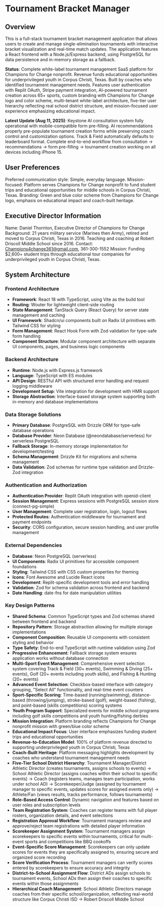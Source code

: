 # Tournament Bracket Manager

## Overview

This is a full-stack tournament bracket management application that allows users to create and manage single-elimination tournaments with interactive bracket visualization and real-time match updates. The application features a React frontend with a Node.js/Express backend, using PostgreSQL for data persistence and in-memory storage as a fallback.

**Status**: Complete white-label tournament management SaaS platform for Champions for Change nonprofit. Revenue funds educational opportunities for underprivileged youth in Corpus Christi, Texas. Built by coaches who identified tournament management needs. Features user authentication with Replit OAuth, Stripe payment integration, AI-powered tournament creation across 65+ sports, custom branding with Champions for Change logo and color scheme, multi-tenant white-label architecture, five-tier user hierarchy reflecting real school district structure, and mission-focused user experience emphasizing educational impact.

**Latest Update (Aug 11, 2025)**: Keystone AI consultation system fully operational with mobile-compatible form pre-filling. AI recommendations properly pre-populate tournament creation forms while preserving coach control and customization options. Track & Field automatically defaults to leaderboard format. Complete end-to-end workflow from consultation → recommendations → form pre-filling → tournament creation working on all devices including iPhone 15.

## User Preferences

Preferred communication style: Simple, everyday language.
Mission-focused: Platform serves Champions for Change nonprofit to fund student trips and educational opportunities for middle schools in Corpus Christi, Texas.
Branding: Green and blue color scheme from Champions for Change logo, emphasis on educational impact and coach-built heritage.

## Executive Director Information

Name: Daniel Thornton, Executive Director of Champions for Change
Background: 21 years military service (Marines then Army), retired and moved to Corpus Christi, Texas in 2016. Teaching and coaching at Robert Driscoll Middle School since 2016.
Contact: Champions4change361@gmail.com, 361-300-1552
Mission: Funding $2,600+ student trips through educational tour companies for underprivileged youth in Corpus Christi, Texas.

## System Architecture

### Frontend Architecture
- **Framework**: React 18 with TypeScript, using Vite as the build tool
- **Routing**: Wouter for lightweight client-side routing
- **State Management**: TanStack Query (React Query) for server state management and caching
- **UI Framework**: Shadcn/ui components built on Radix UI primitives with Tailwind CSS for styling
- **Form Management**: React Hook Form with Zod validation for type-safe form handling
- **Component Structure**: Modular component architecture with separate UI components, pages, and business logic components

### Backend Architecture
- **Runtime**: Node.js with Express.js framework
- **Language**: TypeScript with ES modules
- **API Design**: RESTful API with structured error handling and request logging middleware
- **Development Setup**: Vite integration for development with HMR support
- **Storage Abstraction**: Interface-based storage system supporting both in-memory and database implementations

### Data Storage Solutions
- **Primary Database**: PostgreSQL with Drizzle ORM for type-safe database operations
- **Database Provider**: Neon Database (@neondatabase/serverless) for serverless PostgreSQL
- **Fallback Storage**: In-memory storage implementation for development/testing
- **Schema Management**: Drizzle Kit for migrations and schema management
- **Data Validation**: Zod schemas for runtime type validation and Drizzle-Zod integration

### Authentication and Authorization
- **Authentication Provider**: Replit OAuth integration with openid-client
- **Session Management**: Express sessions with PostgreSQL session store (connect-pg-simple)
- **User Management**: Complete user registration, login, logout flows
- **Protected Routes**: Authentication middleware for tournament and payment endpoints
- **Security**: CORS configuration, secure session handling, and user profile management

### External Dependencies
- **Database**: Neon PostgreSQL (serverless)
- **UI Components**: Radix UI primitives for accessible component foundations
- **Styling**: Tailwind CSS with CSS custom properties for theming
- **Icons**: Font Awesome and Lucide React icons
- **Development**: Replit-specific development tools and error handling
- **Validation**: Zod for schema validation across frontend and backend
- **Date Handling**: date-fns for date manipulation utilities

### Key Design Patterns
- **Shared Schema**: Common TypeScript types and Zod schemas shared between frontend and backend
- **Repository Pattern**: Storage abstraction allowing for multiple storage implementations
- **Component Composition**: Reusable UI components with consistent styling and behavior
- **Type Safety**: End-to-end TypeScript with runtime validation using Zod
- **Progressive Enhancement**: Fallback storage system ensures application works without database connection
- **Multi-Sport Event Management**: Comprehensive event selection system covering Track & Field (30+ events), Swimming & Diving (25+ events), Golf (20+ events including youth skills), and Fishing & Hunting (20+ events)
- **Advanced Event Selection**: Checkbox-based interface with category grouping, "Select All" functionality, and real-time event counters
- **Sport-Specific Scoring**: Time-based (running/swimming), distance-based (throwing/jumping), stroke-based (golf), weight-based (fishing), and point-based (skills competitions) scoring systems
- **Youth Program Support**: Specialized events for middle school programs including golf skills competitions and youth hunting/fishing derbies
- **Mission Integration**: Platform branding reflects Champions for Change nonprofit mission with green/blue color scheme
- **Educational Impact Focus**: User interface emphasizes funding student trips and educational opportunities
- **Revenue-to-Education Model**: 100% of platform revenue directed to supporting underprivileged youth in Corpus Christi, Texas
- **Coach-Built Heritage**: Platform messaging highlights development by coaches who understand tournament management needs
- **Five-Tier School District Hierarchy**: Tournament Manager/District Athletic Director (creates tournaments, assigns schools to events) → School Athletic Director (assigns coaches within their school to specific events) → Coach (registers teams, manages team participation, works under school AD) → Scorekeeper/Judge (assigned by tournament manager to specific events, updates scores for assigned events only) → Athlete/Fan (views results, tracks performance, follows tournaments)
- **Role-Based Access Control**: Dynamic navigation and features based on user roles and subscription levels
- **Team Registration System**: Coaches can register teams with full player rosters, organization details, and event selections
- **Registration Approval Workflow**: Tournament managers review and approve/reject team registrations with detailed player information
- **Scorekeeper Assignment System**: Tournament managers assign scorekeepers to specific events within tournaments, critical for multi-event sports and competitions like BBQ cookoffs
- **Event-Specific Score Management**: Scorekeepers can only update scores for events they are specifically assigned to, ensuring secure and organized score recording
- **Score Verification Process**: Tournament managers can verify scores entered by scorekeepers to ensure accuracy and integrity
- **District-to-School Assignment Flow**: District ADs assign schools to tournament events, School ADs then assign their coaches to specific events within those assignments
- **Hierarchical Coach Management**: School Athletic Directors manage coaches from their specific school/organization, reflecting real-world structure like Corpus Christi ISD → Robert Driscoll Middle School